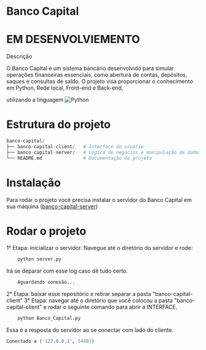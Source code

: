 # Banco Capital
# EM DESENVOLVIEMENTO
Descrição

O Banco Capital é um sistema bancário desenvolvido para simular operações financeiras essenciais, como abertura de contas, depósitos, saques e consultas de saldo. O projeto visa proporcionar o conhecimento em Python, Rede local, Front-end e Back-end, 

utilizando a linguagem  ![Python](https://img.shields.io/badge/python-3670A0?style=for-the-badge&logo=python&logoColor=ffdd54)

# Estrutura do projeto
```python
banco-capital/
├── banco-capital-client/   # Interface do usuário
├── banco-capital-server/   # Lógica de negócios e manipulação de dados
└── README.md               # Documentação do projeto

```

# Instalação
Para rodar o projeto você precisa instalar o servidor do Banco Capital em sua máquina ([banco-capital-server](https://github.com/vitao-al/banco-capital-server.git))
# Rodar o projeto
1° Etapa: inicializar o servidor. Navegue até o diretório do servidor e rode:
```python
    python server.py

```
Irá se deparar com esse log caso dê tudo certo.

```bash
    Aguardando conexão...
```
2° Etapa: baixar esse repositório e retirar separar a pasta "banco-capital-client"
3° Etapa: navegar até o diretório que você colocou a pasta "banco-capital-client" e rodar o seguinte comando para abrir a INTERFACE.
```python
    python Banco_Capital.py

```
Essa é a resposta do servidor ao se conectar com lado do cliente.
```python
Conectado a ('127.0.0.1', 54401)

```

